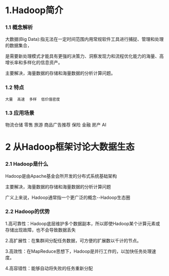 #  1.Hadoop简介

### 1.1 概念解析
    
 大数据(Big Data):指无法在一定时间范围内用常规软件工具进行捕捉、管理和处理的数据集合，
    
 是需要新处理模式才能具有更强的决策力、洞察发现力和流程优化能力的海量、高增长率和多样化的信息资产。
    
    
  主要解决，海量数据的存储和海量数据的分析计算问题。
     
### 1.2 特点

    大量  高速  多样  低价值密度
    
### 1.3 应用场景

物流仓储 零售 旅游 商品广告推荐 保险 金融 房产 AI  
    
 # 2 从Hadoop框架讨论大数据生态
 
 ### 2.1 Hadoop是什么
 
 Hadoop是由Apache基金会所开发的分布式系统基础架构
 
 主要解决，海量数据的存储和海量数据的分析计算问题
 
 广义上来说，Hadoop通常指一个更广泛的概念--Hadoop生态圈
 
 
 ### 2.2 Hadoop的优势
 
 1.高可靠性：Hadoop底层维护多个数据副本，所以即使Hadoop某个计算元素或存储出现故障，也不会导致数据丢失
 
 2.高扩展性：在集群间分配任务数据，可方便的扩展数以千计的节点。
 
 3.高效性：在MapReduce思想下，Hadoop是并行工作的，以加快任务处理速度。
 
 4.高容错性：能够自动将失败的任务重新分配
